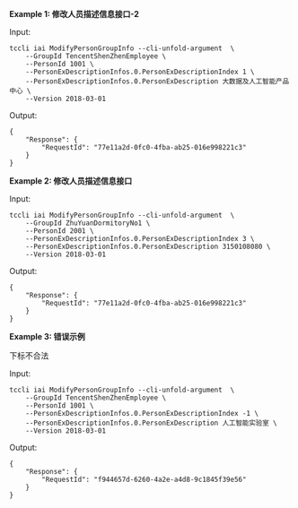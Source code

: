 **Example 1: 修改人员描述信息接口-2**



Input: 

```
tccli iai ModifyPersonGroupInfo --cli-unfold-argument  \
    --GroupId TencentShenZhenEmployee \
    --PersonId 1001 \
    --PersonExDescriptionInfos.0.PersonExDescriptionIndex 1 \
    --PersonExDescriptionInfos.0.PersonExDescription 大数据及人工智能产品中心 \
    --Version 2018-03-01
```

Output: 
```
{
    "Response": {
        "RequestId": "77e11a2d-0fc0-4fba-ab25-016e998221c3"
    }
}
```

**Example 2: 修改人员描述信息接口**



Input: 

```
tccli iai ModifyPersonGroupInfo --cli-unfold-argument  \
    --GroupId ZhuYuanDormitoryNo1 \
    --PersonId 2001 \
    --PersonExDescriptionInfos.0.PersonExDescriptionIndex 3 \
    --PersonExDescriptionInfos.0.PersonExDescription 3150108080 \
    --Version 2018-03-01
```

Output: 
```
{
    "Response": {
        "RequestId": "77e11a2d-0fc0-4fba-ab25-016e998221c3"
    }
}
```

**Example 3: 错误示例**

下标不合法

Input: 

```
tccli iai ModifyPersonGroupInfo --cli-unfold-argument  \
    --GroupId TencentShenZhenEmployee \
    --PersonId 1001 \
    --PersonExDescriptionInfos.0.PersonExDescriptionIndex -1 \
    --PersonExDescriptionInfos.0.PersonExDescription 人工智能实验室 \
    --Version 2018-03-01
```

Output: 
```
{
    "Response": {
        "RequestId": "f944657d-6260-4a2e-a4d8-9c1845f39e56"
    }
}
```

